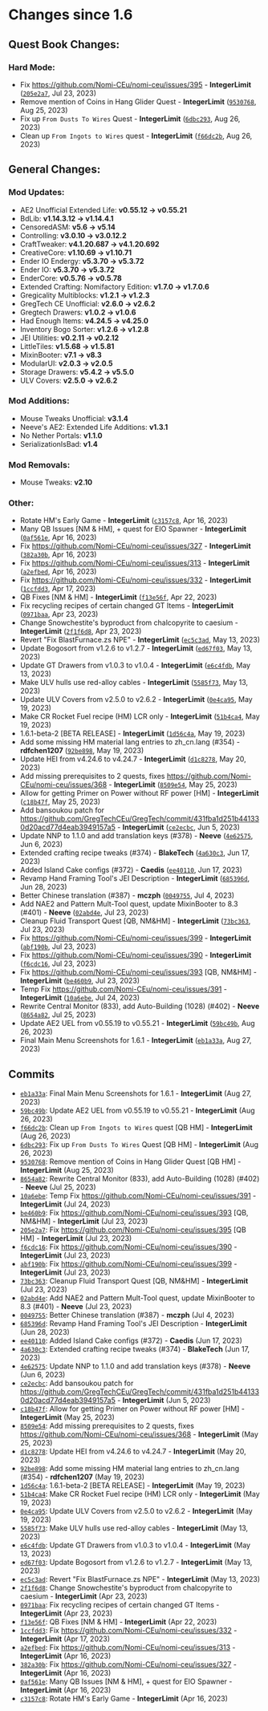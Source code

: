 # Changes since 1.6
## Quest Book Changes:
### Hard Mode:
* Fix https://github.com/Nomi-CEu/nomi-ceu/issues/395 - **IntegerLimit** ([`205e2a7`](https://github.com/Nomi-CEu/Nomi-CEu/commit/205e2a75e0dfc83ae71c91635730549d767e8b2c), Jul 23, 2023)
* Remove mention of Coins in Hang Glider Quest - **IntegerLimit** ([`9530768`](https://github.com/Nomi-CEu/Nomi-CEu/commit/953076857123c5254f3b867e90e5a76968dd3417), Aug 25, 2023)
* Fix up `From Dusts To Wires` Quest - **IntegerLimit** ([`6dbc293`](https://github.com/Nomi-CEu/Nomi-CEu/commit/6dbc29343e937676d65930d4f5cdd6e4279c3cb4), Aug 26, 2023)
* Clean up `From Ingots to Wires` quest - **IntegerLimit** ([`f66dc2b`](https://github.com/Nomi-CEu/Nomi-CEu/commit/f66dc2b86007724312515c26e7c55bdd46e7063c), Aug 26, 2023)

## General Changes:
### Mod Updates:
* AE2 Unofficial Extended Life: **v0.55.12 -> v0.55.21**
* BdLib: **v1.14.3.12 -> v1.14.4.1**
* CensoredASM: **v5.6 -> v5.14**
* Controlling: **v3.0.10 -> v3.0.12.2**
* CraftTweaker: **v4.1.20.687 -> v4.1.20.692**
* CreativeCore: **v1.10.69 -> v1.10.71**
* Ender IO Endergy: **v5.3.70 -> v5.3.72**
* Ender IO: **v5.3.70 -> v5.3.72**
* EnderCore: **v0.5.76 -> v0.5.78**
* Extended Crafting: Nomifactory Edition: **v1.7.0 -> v1.7.0.6**
* Gregicality Multiblocks: **v1.2.1 -> v1.2.3**
* GregTech CE Unofficial: **v2.6.0 -> v2.6.2**
* Gregtech Drawers: **v1.0.2 -> v1.0.6**
* Had Enough Items: **v4.24.5 -> v4.25.0**
* Inventory Bogo Sorter: **v1.2.6 -> v1.2.8**
* JEI Utilities: **v0.2.11 -> v0.2.12**
* LittleTiles: **v1.5.68 -> v1.5.81**
* MixinBooter: **v7.1 -> v8.3**
* ModularUI: **v2.0.3 -> v2.0.5**
* Storage Drawers: **v5.4.2 -> v5.5.0**
* ULV Covers: **v2.5.0 -> v2.6.2**

### Mod Additions:
* Mouse Tweaks Unofficial: **v3.1.4**
* Neeve's AE2: Extended Life Additions: **v1.3.1**
* No Nether Portals: **v1.1.0**
* SerializationIsBad: **v1.4**

### Mod Removals:
* Mouse Tweaks: **v2.10**

### Other:
* Rotate HM's Early Game - **IntegerLimit** ([`c3157c8`](https://github.com/Nomi-CEu/Nomi-CEu/commit/c3157c8ef6c9aec0272bb71b33a780a4d822b90b), Apr 16, 2023)
* Many QB Issues [NM & HM], + quest for EIO Spawner - **IntegerLimit** ([`0af561e`](https://github.com/Nomi-CEu/Nomi-CEu/commit/0af561e95d0ee90072a4b6fc5e10a84b6ee7a04e), Apr 16, 2023)
* Fix https://github.com/Nomi-CEu/nomi-ceu/issues/327 - **IntegerLimit** ([`382a30b`](https://github.com/Nomi-CEu/Nomi-CEu/commit/382a30b4b02b0f4030c972260cd58b88563da218), Apr 16, 2023)
* Fix https://github.com/Nomi-CEu/nomi-ceu/issues/313 - **IntegerLimit** ([`a2efbed`](https://github.com/Nomi-CEu/Nomi-CEu/commit/a2efbed8b3c289a57b7323a2bfcddee9ddcbb9f2), Apr 16, 2023)
* Fix https://github.com/Nomi-CEu/nomi-ceu/issues/332 - **IntegerLimit** ([`1ccfdd3`](https://github.com/Nomi-CEu/Nomi-CEu/commit/1ccfdd31a732bd211aa36e1054d386f479b7bd9a), Apr 17, 2023)
* QB Fixes [NM & HM] - **IntegerLimit** ([`f13e56f`](https://github.com/Nomi-CEu/Nomi-CEu/commit/f13e56fb03951b05844c1931685acafe090d3680), Apr 22, 2023)
* Fix recycling recipes of certain changed GT Items - **IntegerLimit** ([`0971baa`](https://github.com/Nomi-CEu/Nomi-CEu/commit/0971baab0d04ba146068427e19dd14412bb03440), Apr 23, 2023)
* Change Snowchestite's byproduct from chalcopyrite to caesium - **IntegerLimit** ([`2f1f6d8`](https://github.com/Nomi-CEu/Nomi-CEu/commit/2f1f6d8075857b202881c2390572d4bbd4064978), Apr 23, 2023)
* Revert "Fix BlastFurnace.zs NPE" - **IntegerLimit** ([`ec5c3ad`](https://github.com/Nomi-CEu/Nomi-CEu/commit/ec5c3ad603291499af20358e80d85ecd2fea623e), May 13, 2023)
* Update Bogosort from v1.2.6 to v1.2.7 - **IntegerLimit** ([`ed67f03`](https://github.com/Nomi-CEu/Nomi-CEu/commit/ed67f03fff4c2a997a7e25711115dcc247136596), May 13, 2023)
* Update GT Drawers from v1.0.3 to v1.0.4 - **IntegerLimit** ([`e6c4fdb`](https://github.com/Nomi-CEu/Nomi-CEu/commit/e6c4fdb8f47acf09a02e0548f44fe09fb183b9de), May 13, 2023)
* Make ULV hulls use red-alloy cables - **IntegerLimit** ([`5585f73`](https://github.com/Nomi-CEu/Nomi-CEu/commit/5585f73a893a312b5ca431373716192b12fde851), May 13, 2023)
* Update ULV Covers from v2.5.0 to v2.6.2 - **IntegerLimit** ([`0e4ca95`](https://github.com/Nomi-CEu/Nomi-CEu/commit/0e4ca954bdf38cb2929dd5e6add0891ccaafb2d6), May 19, 2023)
* Make CR Rocket Fuel recipe (HM) LCR only - **IntegerLimit** ([`51b4ca4`](https://github.com/Nomi-CEu/Nomi-CEu/commit/51b4ca408c7b3565a347bfbc1e776bf4b8f142d8), May 19, 2023)
* 1.6.1-beta-2 [BETA RELEASE] - **IntegerLimit** ([`1d56c4a`](https://github.com/Nomi-CEu/Nomi-CEu/commit/1d56c4a4812243ba44d341fe91331726673b2ec2), May 19, 2023)
* Add some missing HM material lang entries to zh_cn.lang (#354) - **rdfchen1207** ([`92be898`](https://github.com/Nomi-CEu/Nomi-CEu/commit/92be8984b7cabdb9ed7fda5387dad10df5324b5c), May 19, 2023)
* Update HEI from v4.24.6 to v4.24.7 - **IntegerLimit** ([`d1c8278`](https://github.com/Nomi-CEu/Nomi-CEu/commit/d1c82780d7384029a1175bee532c04b8defbe4d5), May 20, 2023)
* Add missing prerequisites to 2 quests, fixes https://github.com/Nomi-CEu/nomi-ceu/issues/368 - **IntegerLimit** ([`8509e54`](https://github.com/Nomi-CEu/Nomi-CEu/commit/8509e540630d69705bc9987f425d371b9b1c8016), May 25, 2023)
* Allow for getting Primer on Power without RF power [HM] - **IntegerLimit** ([`c18b47f`](https://github.com/Nomi-CEu/Nomi-CEu/commit/c18b47f8451d1a327270da17650ae5f4c9323159), May 25, 2023)
* Add bansoukou patch for https://github.com/GregTechCEu/GregTech/commit/431fba1d251b441330d20acd77d4eab3949157a5 - **IntegerLimit** ([`ce2ecbc`](https://github.com/Nomi-CEu/Nomi-CEu/commit/ce2ecbc6aced7661cdb86438f0e3e251ae9e3b10), Jun 5, 2023)
* Update NNP to 1.1.0 and add translation keys (#378) - **Neeve** ([`4e62575`](https://github.com/Nomi-CEu/Nomi-CEu/commit/4e625756798cc2a28fefd4d171983ff71788b9d4), Jun 6, 2023)
* Extended crafting recipe tweaks (#374) - **BlakeTech** ([`4a630c3`](https://github.com/Nomi-CEu/Nomi-CEu/commit/4a630c3e9918190c0c94e86c3da83e53750727bd), Jun 17, 2023)
* Added Island Cake configs (#372) - **Caedis** ([`ee40110`](https://github.com/Nomi-CEu/Nomi-CEu/commit/ee40110e5183c7f28a10bc14007f2ef3c266126a), Jun 17, 2023)
* Revamp Hand Framing Tool's JEI Description - **IntegerLimit** ([`685396d`](https://github.com/Nomi-CEu/Nomi-CEu/commit/685396da2a45be6329c0fb0877b41db86c17bd33), Jun 28, 2023)
* Better Chinese translation (#387) - **mczph** ([`0049755`](https://github.com/Nomi-CEu/Nomi-CEu/commit/00497554ff894b7ff172695768d714d6ec41055c), Jul 4, 2023)
* Add NAE2 and Pattern Mult-Tool quest, update MixinBooter to 8.3 (#401) - **Neeve** ([`02abd4e`](https://github.com/Nomi-CEu/Nomi-CEu/commit/02abd4efcd42614016d2f0cc407b203dd61410d0), Jul 23, 2023)
* Cleanup Fluid Transport Quest [QB, NM&HM] - **IntegerLimit** ([`73bc363`](https://github.com/Nomi-CEu/Nomi-CEu/commit/73bc363623f71498798308db4e01f4e541d5f222), Jul 23, 2023)
* Fix https://github.com/Nomi-CEu/nomi-ceu/issues/399 - **IntegerLimit** ([`abf190b`](https://github.com/Nomi-CEu/Nomi-CEu/commit/abf190be33c2d302c476f54e93eb7e430d915c32), Jul 23, 2023)
* Fix https://github.com/Nomi-CEu/nomi-ceu/issues/390 - **IntegerLimit** ([`f6cdc16`](https://github.com/Nomi-CEu/Nomi-CEu/commit/f6cdc16fb3e11eeee46a2afae236045522a8c2ed), Jul 23, 2023)
* Fix https://github.com/Nomi-CEu/nomi-ceu/issues/393 [QB, NM&HM] - **IntegerLimit** ([`be460b9`](https://github.com/Nomi-CEu/Nomi-CEu/commit/be460b91021cfc84eaa1608f8fb857f17d3fd7cf), Jul 23, 2023)
* Temp Fix https://github.com/Nomi-CEu/nomi-ceu/issues/391 - **IntegerLimit** ([`10a6ebe`](https://github.com/Nomi-CEu/Nomi-CEu/commit/10a6ebeb5951e3505179510c38096ff323fe1a6b), Jul 24, 2023)
* Rewrite Central Monitor (833), add Auto-Building (1028) (#402) - **Neeve** ([`8654a82`](https://github.com/Nomi-CEu/Nomi-CEu/commit/8654a825ec875c61cf4473ada820fe7dacc4314c), Jul 25, 2023)
* Update AE2 UEL from v0.55.19 to v0.55.21 - **IntegerLimit** ([`59bc49b`](https://github.com/Nomi-CEu/Nomi-CEu/commit/59bc49b8924641243b79755870ef2325f9728de8), Aug 26, 2023)
* Final Main Menu Screenshots for 1.6.1 - **IntegerLimit** ([`eb1a33a`](https://github.com/Nomi-CEu/Nomi-CEu/commit/eb1a33aa387ced2cf8859187f95d4bd70d11886f), Aug 27, 2023)


## Commits
* [`eb1a33a`](https://github.com/Nomi-CEu/Nomi-CEu/commit/eb1a33aa387ced2cf8859187f95d4bd70d11886f): Final Main Menu Screenshots for 1.6.1 - **IntegerLimit** (Aug 27, 2023)
* [`59bc49b`](https://github.com/Nomi-CEu/Nomi-CEu/commit/59bc49b8924641243b79755870ef2325f9728de8): Update AE2 UEL from v0.55.19 to v0.55.21 - **IntegerLimit** (Aug 26, 2023)
* [`f66dc2b`](https://github.com/Nomi-CEu/Nomi-CEu/commit/f66dc2b86007724312515c26e7c55bdd46e7063c): Clean up `From Ingots to Wires` quest [QB HM] - **IntegerLimit** (Aug 26, 2023)
* [`6dbc293`](https://github.com/Nomi-CEu/Nomi-CEu/commit/6dbc29343e937676d65930d4f5cdd6e4279c3cb4): Fix up `From Dusts To Wires` Quest [QB HM] - **IntegerLimit** (Aug 26, 2023)
* [`9530768`](https://github.com/Nomi-CEu/Nomi-CEu/commit/953076857123c5254f3b867e90e5a76968dd3417): Remove mention of Coins in Hang Glider Quest [QB HM] - **IntegerLimit** (Aug 25, 2023)
* [`8654a82`](https://github.com/Nomi-CEu/Nomi-CEu/commit/8654a825ec875c61cf4473ada820fe7dacc4314c): Rewrite Central Monitor (833), add Auto-Building (1028) (#402) - **Neeve** (Jul 25, 2023)
* [`10a6ebe`](https://github.com/Nomi-CEu/Nomi-CEu/commit/10a6ebeb5951e3505179510c38096ff323fe1a6b): Temp Fix https://github.com/Nomi-CEu/nomi-ceu/issues/391 - **IntegerLimit** (Jul 24, 2023)
* [`be460b9`](https://github.com/Nomi-CEu/Nomi-CEu/commit/be460b91021cfc84eaa1608f8fb857f17d3fd7cf): Fix https://github.com/Nomi-CEu/nomi-ceu/issues/393 [QB, NM&HM] - **IntegerLimit** (Jul 23, 2023)
* [`205e2a7`](https://github.com/Nomi-CEu/Nomi-CEu/commit/205e2a75e0dfc83ae71c91635730549d767e8b2c): Fix https://github.com/Nomi-CEu/nomi-ceu/issues/395 [QB HM] - **IntegerLimit** (Jul 23, 2023)
* [`f6cdc16`](https://github.com/Nomi-CEu/Nomi-CEu/commit/f6cdc16fb3e11eeee46a2afae236045522a8c2ed): Fix https://github.com/Nomi-CEu/nomi-ceu/issues/390 - **IntegerLimit** (Jul 23, 2023)
* [`abf190b`](https://github.com/Nomi-CEu/Nomi-CEu/commit/abf190be33c2d302c476f54e93eb7e430d915c32): Fix https://github.com/Nomi-CEu/nomi-ceu/issues/399 - **IntegerLimit** (Jul 23, 2023)
* [`73bc363`](https://github.com/Nomi-CEu/Nomi-CEu/commit/73bc363623f71498798308db4e01f4e541d5f222): Cleanup Fluid Transport Quest [QB, NM&HM] - **IntegerLimit** (Jul 23, 2023)
* [`02abd4e`](https://github.com/Nomi-CEu/Nomi-CEu/commit/02abd4efcd42614016d2f0cc407b203dd61410d0): Add NAE2 and Pattern Mult-Tool quest, update MixinBooter to 8.3 (#401) - **Neeve** (Jul 23, 2023)
* [`0049755`](https://github.com/Nomi-CEu/Nomi-CEu/commit/00497554ff894b7ff172695768d714d6ec41055c): Better Chinese translation (#387) - **mczph** (Jul 4, 2023)
* [`685396d`](https://github.com/Nomi-CEu/Nomi-CEu/commit/685396da2a45be6329c0fb0877b41db86c17bd33): Revamp Hand Framing Tool's JEI Description - **IntegerLimit** (Jun 28, 2023)
* [`ee40110`](https://github.com/Nomi-CEu/Nomi-CEu/commit/ee40110e5183c7f28a10bc14007f2ef3c266126a): Added Island Cake configs (#372) - **Caedis** (Jun 17, 2023)
* [`4a630c3`](https://github.com/Nomi-CEu/Nomi-CEu/commit/4a630c3e9918190c0c94e86c3da83e53750727bd): Extended crafting recipe tweaks (#374) - **BlakeTech** (Jun 17, 2023)
* [`4e62575`](https://github.com/Nomi-CEu/Nomi-CEu/commit/4e625756798cc2a28fefd4d171983ff71788b9d4): Update NNP to 1.1.0 and add translation keys (#378) - **Neeve** (Jun 6, 2023)
* [`ce2ecbc`](https://github.com/Nomi-CEu/Nomi-CEu/commit/ce2ecbc6aced7661cdb86438f0e3e251ae9e3b10): Add bansoukou patch for https://github.com/GregTechCEu/GregTech/commit/431fba1d251b441330d20acd77d4eab3949157a5 - **IntegerLimit** (Jun 5, 2023)
* [`c18b47f`](https://github.com/Nomi-CEu/Nomi-CEu/commit/c18b47f8451d1a327270da17650ae5f4c9323159): Allow for getting Primer on Power without RF power [HM] - **IntegerLimit** (May 25, 2023)
* [`8509e54`](https://github.com/Nomi-CEu/Nomi-CEu/commit/8509e540630d69705bc9987f425d371b9b1c8016): Add missing prerequisites to 2 quests, fixes https://github.com/Nomi-CEu/nomi-ceu/issues/368 - **IntegerLimit** (May 25, 2023)
* [`d1c8278`](https://github.com/Nomi-CEu/Nomi-CEu/commit/d1c82780d7384029a1175bee532c04b8defbe4d5): Update HEI from v4.24.6 to v4.24.7 - **IntegerLimit** (May 20, 2023)
* [`92be898`](https://github.com/Nomi-CEu/Nomi-CEu/commit/92be8984b7cabdb9ed7fda5387dad10df5324b5c): Add some missing HM material lang entries to zh_cn.lang (#354) - **rdfchen1207** (May 19, 2023)
* [`1d56c4a`](https://github.com/Nomi-CEu/Nomi-CEu/commit/1d56c4a4812243ba44d341fe91331726673b2ec2): 1.6.1-beta-2 [BETA RELEASE] - **IntegerLimit** (May 19, 2023)
* [`51b4ca4`](https://github.com/Nomi-CEu/Nomi-CEu/commit/51b4ca408c7b3565a347bfbc1e776bf4b8f142d8): Make CR Rocket Fuel recipe (HM) LCR only - **IntegerLimit** (May 19, 2023)
* [`0e4ca95`](https://github.com/Nomi-CEu/Nomi-CEu/commit/0e4ca954bdf38cb2929dd5e6add0891ccaafb2d6): Update ULV Covers from v2.5.0 to v2.6.2 - **IntegerLimit** (May 19, 2023)
* [`5585f73`](https://github.com/Nomi-CEu/Nomi-CEu/commit/5585f73a893a312b5ca431373716192b12fde851): Make ULV hulls use red-alloy cables - **IntegerLimit** (May 13, 2023)
* [`e6c4fdb`](https://github.com/Nomi-CEu/Nomi-CEu/commit/e6c4fdb8f47acf09a02e0548f44fe09fb183b9de): Update GT Drawers from v1.0.3 to v1.0.4 - **IntegerLimit** (May 13, 2023)
* [`ed67f03`](https://github.com/Nomi-CEu/Nomi-CEu/commit/ed67f03fff4c2a997a7e25711115dcc247136596): Update Bogosort from v1.2.6 to v1.2.7 - **IntegerLimit** (May 13, 2023)
* [`ec5c3ad`](https://github.com/Nomi-CEu/Nomi-CEu/commit/ec5c3ad603291499af20358e80d85ecd2fea623e): Revert "Fix BlastFurnace.zs NPE" - **IntegerLimit** (May 13, 2023)
* [`2f1f6d8`](https://github.com/Nomi-CEu/Nomi-CEu/commit/2f1f6d8075857b202881c2390572d4bbd4064978): Change Snowchestite's byproduct from chalcopyrite to caesium - **IntegerLimit** (Apr 23, 2023)
* [`0971baa`](https://github.com/Nomi-CEu/Nomi-CEu/commit/0971baab0d04ba146068427e19dd14412bb03440): Fix recycling recipes of certain changed GT Items - **IntegerLimit** (Apr 23, 2023)
* [`f13e56f`](https://github.com/Nomi-CEu/Nomi-CEu/commit/f13e56fb03951b05844c1931685acafe090d3680): QB Fixes [NM & HM] - **IntegerLimit** (Apr 22, 2023)
* [`1ccfdd3`](https://github.com/Nomi-CEu/Nomi-CEu/commit/1ccfdd31a732bd211aa36e1054d386f479b7bd9a): Fix https://github.com/Nomi-CEu/nomi-ceu/issues/332 - **IntegerLimit** (Apr 17, 2023)
* [`a2efbed`](https://github.com/Nomi-CEu/Nomi-CEu/commit/a2efbed8b3c289a57b7323a2bfcddee9ddcbb9f2): Fix https://github.com/Nomi-CEu/nomi-ceu/issues/313 - **IntegerLimit** (Apr 16, 2023)
* [`382a30b`](https://github.com/Nomi-CEu/Nomi-CEu/commit/382a30b4b02b0f4030c972260cd58b88563da218): Fix https://github.com/Nomi-CEu/nomi-ceu/issues/327 - **IntegerLimit** (Apr 16, 2023)
* [`0af561e`](https://github.com/Nomi-CEu/Nomi-CEu/commit/0af561e95d0ee90072a4b6fc5e10a84b6ee7a04e): Many QB Issues [NM & HM], + quest for EIO Spawner - **IntegerLimit** (Apr 16, 2023)
* [`c3157c8`](https://github.com/Nomi-CEu/Nomi-CEu/commit/c3157c8ef6c9aec0272bb71b33a780a4d822b90b): Rotate HM's Early Game - **IntegerLimit** (Apr 16, 2023)